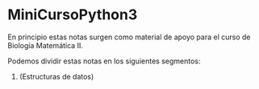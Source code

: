 # MiniCursoPython3
En principio estas notas surgen como material de apoyo para el curso de Biología Matemática II.

Podemos dividir estas notas en los siguientes segmentos:
1. (Estructuras de datos)
